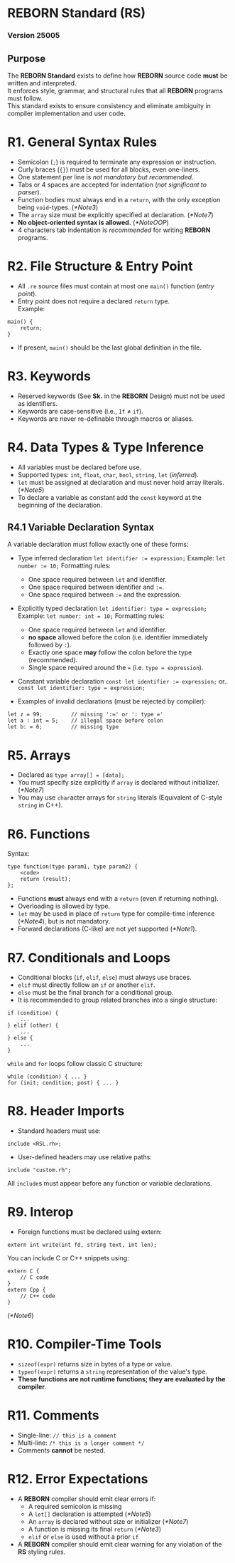 # REBORN Standard (RS)
### Version 25005

## Purpose
The **REBORN Standard** exists to define how **REBORN** source code **must** be written and interpreted. \
It enforces style, grammar, and structural rules that all **REBORN** programs must follow. \
This standard exists to ensure consistency and eliminate ambiguity in compiler implementation and user code.

# R1. General Syntax Rules

- Semicolon (`;`) is required to terminate any expression or instruction.
- Curly braces (`{}`) must be used for all blocks, even one-liners.
- One statement per line is _not mandatory but recommended_.
- Tabs or 4 spaces are accepted for indentation (_not significant to parser_).
- Function bodies must always end in a `return`, with the only exception being `void`-types. (_\*Note3_)
- The `array` size must be explicitly specified at declaration. (_\*Note7_)
- **No object-oriented syntax is allowed.** (_\*NoteOOP_)
- 4 characters tab indentation is _recommended_ for writing **REBORN** programs.

# R2. File Structure & Entry Point
- All `.re` source files must contain at most one `main()` function (_entry point_).
- Entry point does not require a declared `return` type. \
Example:
```
main() {
    return;
}
```
- If present, `main()` should be the last global definition in the file.

# R3. Keywords
- Reserved keywords (See **Sk.** in the **REBORN** Design) must not be used as identifiers.
- Keywords are case-sensitive (i.e., `If` ≠ `if`).
- Keywords are never re-definable through macros or aliases.

# R4. Data Types & Type Inference
- All variables must be declared before use.
- Supported types: `int`, `float`, `char`, `bool`, `string`, `let` (_inferred_).
- `let` must be assigned at declaration and must never hold array literals. (_\*Note5_)
- To declare a variable as constant add the `const` keyword at the beginning of the declaration.

## R4.1 Variable Declaration Syntax
A variable declaration must follow exactly one of these forms:
- Type inferred declaration
    `let identifier := expression;`
    Example:
    `let number := 10;`
    Formatting rules:
     - One space required between `let` and identifier.
     - One space required between identifier and `:=`.
     - One space required between `:=` and the expression.

- Explicitly typed declaration
    `let identifier: type = expression;`
    Example:
    `let number: int = 10;`
    Formatting rules:
     - One space required between `let` and identifier.
     - **no space** allowed before the colon (i.e. identifier immediately followed by `:`).
     - Exactly one space **may** follow the colon before the type (recommended).
     - Single space required around the `=` (i.e. `type = expression`).

- Constant variable declaration
    `const let identifier := expression;`
    or..
    `const let identifier: type = expression;`

- Examples of invalid declarations (must be rejected by compiler):
```
let z = 99;         // missing ':=' or ': type ='
let a : int = 5;    // illegal space before colon
let b: = 6;         // missing type
```

# R5. Arrays
- Declared as `type array[] = [data];`
- You must specify size explicitly if `array` is declared without initializer. (_\*Note7_)
- You may use `char`acter arrays for `string` literals (Equivalent of C-style `string` in C++).

# R6. Functions
Syntax:
```
type function(type param1, type param2) {
    <code>
    return (result);
};
```
- Functions **must** always end with a `return` (even if returning nothing).
- Overloading is allowed by type.
- `let` may be used in place of `return` type for compile-time inference (_\*Note4_), but is not mandatory.
- Forward declarations (C-like) are not yet supported (_\*Note1_).

# R7. Conditionals and Loops
- Conditional blocks (`if`, `elif`, `else`) must always use braces.
- `elif` must directly follow an `if` or another `elif`.
- `else` must be the final branch for a conditional group.
- It is recommended to group related branches into a single structure:
```
if (condition) {
    ...
} elif (other) {
    ...
} else {
    ...
}
```
`while` and `for` loops follow classic C structure:
```
while (condition) { ... }
for (init; condition; post) { ... }
```

# R8. Header Imports
- Standard headers must use:
```
include <RSL.rh>;
```
- User-defined headers may use relative paths:
```
include "custom.rh";
```
All `include`s must appear before any function or variable declarations.

# R9. Interop
- Foreign functions must be declared using extern:
```
extern int write(int fd, string text, int len);
```
You can include C or C++ snippets using:
```
extern C {
    // C code
}
extern Cpp {
    // C++ code
}
```
(_\*Note6_)

# R10. Compiler-Time Tools
- `sizeof(expr)` returns size in bytes of a type or value.
- `typeof(expr)` returns a `string` representation of the value's type.
- **These functions are not runtime functions; they are evaluated by the compiler**.

# R11. Comments
- Single-line: `// this is a comment`
- Multi-line: `/* this is a longer comment */`
- Comments **cannot** be nested.

# R12. Error Expectations
- A **REBORN** compiler should emit clear errors if:
  - A required semicolon is missing
  - A `let[]` declaration is attempted (_\*Note5_)
  - An `array` is declared without size or initializer (_\*Note7_)
  - A function is missing its final `return` (_\*Note3_)
  - `elif` or `else` is used without a prior `if`
- A **REBORN** compiler should emit clear warning for any violation of the **RS** styling rules.
